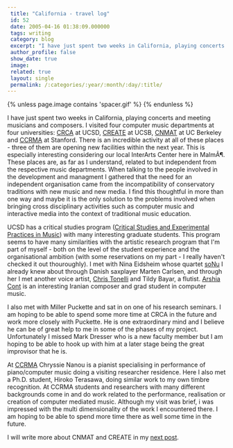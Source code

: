 ```yaml
---
 title: "California - travel log"
 id: 52
 date: 2005-04-16 01:38:09.000000
 tags: writing
 category: blog
 excerpt: "I have just spent two weeks in California, playing concerts and meeting musicians and composers. I visited four computer music departments at four universities: CRCA at UCSD, CREATE at UCSB, CNMAT at ..."
 author_profile: false
 show_date: true
 image: 
 related: true
 layout: single
 permalink: /:categories/:year/:month/:day/:title/
---
```

{% unless page.image contains 'spacer.gif' %}
{% endunless %}

I have just spent two weeks in California, playing concerts and meeting musicians and composers. I visited four computer music departments at four universities: <a href="http://www-crca.ucsd.edu/">CRCA</a> at UCSD, <a href="http://www.create.ucsb.edu/create/create.php">CREATE</a> at UCSB, <a href="http://www.cnmat.berkeley.edu/">CNMAT</a> at UC Berkeley and <a href="http://ccrma.stanford.edu/">CCRMA</a> at Stanford. There is an incredible activity at all of these places - three of them are opening new facilities within the next year. This is especially interesting considering our local InterArts Center here in MalmÃ¶. These places are, as far as I understand, related to but independent from the respective music departments. When talking to the people involved in the development and managment I gathered that the need for an independent organisation came from the incompatibility of conservatory traditions with new music and new media. I find this thoughtful in more than one way and maybe it is the only solution to the problems involved when bringing cross disciplinary activities such as computer music and interactive media into the context of traditional music education.


UCSD has a critical studies program (<a href="http://music.ucsd.edu/grad/csep.html">Critical Studies and Experimental Practices in Music</a>) with many interesting graduate students. This program seems to have many similarities with the artistic research program that I'm part of myself - both on the level of the student experience and the organisational ambition (with some reservations on my part - I really haven't checked it out thouroughly). I met with Nina Eidsheim whose quartet <a href="http://www.sonusound.org/">soNu</a> I already knew about through Danish saxplayer Marten Carlsen, and through her I met another voice artist, <a href="http://music.ucsd.edu/public/fm_music_directory.php?cmd=fm_music_directory_detail&query_Full_Name=%20Christopher%20Tonelli&query_Active_Status=Graduate">Chris Tonelli</a> and Tildy Bayar, a flutist. <a href="http://www.crca.ucsd.edu/arshia/index.htm">Arshia Cont</a> is an interesting Iranian composer and grad student in computer music.


I also met with Miller Puckette and sat in on one of his research seminars. I am hoping to be able to spend some more time at CRCA in the future and work more closely with Puckette. He is one extraordinary mind and I believe he can be of great help to me in some of the phases of my project. Unfortunately I missed Mark Dresser who is a new faculty member but I am hoping to be able to hook up with him at a later stage being the great improvisor that he is.


At <a href="http://ccrma.stanford.edu/">CCRMA</a> Chryssie Nanou is a pianist specialising in performance of piano/computer music doing a visiting researcher residence. Here I also met a Ph.D. student, Hiroko Terasawa, doing similar work to my own timbre recognition. At CCRMA students and researchers with many different backgrounds come in and do work related to the performance, realisation or creation of computer mediated music. Although my visit was brief, i was impressed with the multi dimensionality of the work I encountered there. I am hoping to be able to spend more time there as well some time in the future.


I will write more about CNMAT and CREATE in my <a href="http://www.henrikfrisk.com/diary/archives/2005/04/california_trav_1.php">next post</a>.
